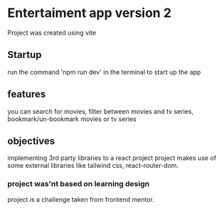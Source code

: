 # Entertaiment app version 2

Project was created using vite

## Startup

run the command 'npm run dev' in the terminal to start up the app

## features

you can search for movies, filter between movies and tv series, bookmark/un-bookmark movies or tv series

## objectives

implementing 3rd party libraries to a react project
project makes use of some external libraries like tailwind css, react-router-dom.

### project was'nt based on learning design

project is a challenge taken from frontend mentor.
